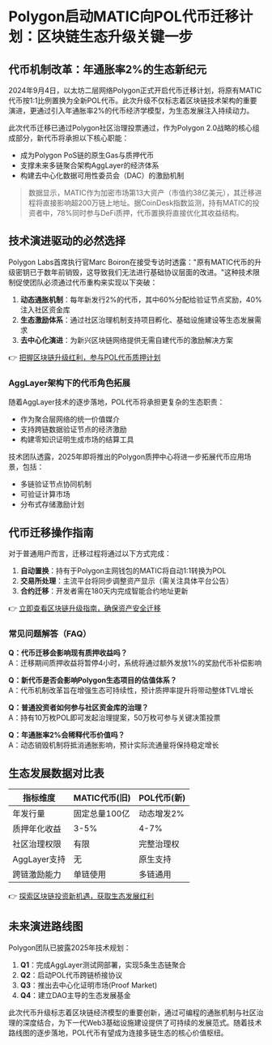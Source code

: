 # Polygon启动MATIC向POL代币迁移计划：区块链生态升级关键一步

## 代币机制改革：年通胀率2%的生态新纪元

2024年9月4日，以太坊二层网络Polygon正式开启代币迁移计划，将原有MATIC代币按1:1比例置换为全新POL代币。此次升级不仅标志着区块链技术架构的重要演进，更通过引入年通胀率2%的代币经济学模型，为生态发展注入持续动力。

此次代币迁移已通过Polygon社区治理投票通过，作为Polygon 2.0战略的核心组成部分，新代币将承担以下核心职能：
- 成为Polygon PoS链的原生Gas与质押代币
- 支撑未来多链聚合架构AggLayer的经济体系
- 构建去中心化数据可用性委员会（DAC）的激励机制

> 数据显示，MATIC作为加密市场第13大资产（市值约38亿美元），其迁移进程将直接影响超200万链上地址。据CoinDesk指数监测，持有MATIC的投资者中，78%同时参与DeFi质押，代币置换将直接优化其收益结构。

## 技术演进驱动的必然选择

Polygon Labs首席执行官Marc Boiron在接受专访时透露："原有MATIC代币的升级密钥已于数年前销毁，这导致我们无法进行基础协议层面的改进。"这种技术限制促使团队必须通过代币重构来实现以下突破：

1. **动态通胀机制**：每年新发行2%的代币，其中60%分配给验证节点奖励，40%注入社区资金库
2. **生态激励体系**：通过社区治理机制支持项目孵化、基础设施建设等生态发展需求
3. **去中心化演进**：为新兴区块链网络提供无需自建代币的激励解决方案

👉 [把握区块链升级红利，参与POL代币质押计划](https://bit.ly/okx_welcome)

### AggLayer架构下的代币角色拓展

随着AggLayer技术的逐步落地，POL代币将承担更复杂的生态职责：
- 作为聚合层网络的统一价值媒介
- 支持跨链数据验证节点的经济激励
- 构建零知识证明生成市场的结算工具

技术团队透露，2025年即将推出的Polygon质押中心将进一步拓展代币应用场景，包括：
- 多链验证节点协同机制
- 可验证计算市场
- 分布式存储激励计划

## 代币迁移操作指南

对于普通用户而言，迁移过程将通过以下方式完成：
1. **自动置换**：持有于Polygon主网钱包的MATIC将自动1:1转换为POL
2. **交易所处理**：主流平台将同步调整资产显示（需关注具体平台公告）
3. **合约迁移**：开发者需在180天内完成智能合约地址更新

👉 [立即查看区块链升级指南，确保资产安全迁移](https://bit.ly/okx_welcome)

### 常见问题解答（FAQ）

**Q：代币迁移会影响现有质押收益吗？**  
A：迁移期间质押收益将暂停4小时，系统将通过额外发放1%的奖励代币补偿影响

**Q：新代币是否会影响Polygon生态项目的估值体系？**  
A：代币机制改革旨在增强生态可持续性，预计质押率提升将带动整体TVL增长

**Q：普通投资者如何参与社区资金库的治理？**  
A：持有10万枚POL即可发起治理提案，50万枚可参与关键决策投票

**Q：年通胀率2%会稀释代币价值吗？**  
A：动态销毁机制将抵消通胀影响，预计实际流通量将保持稳定增长

## 生态发展数据对比表

| 指标维度        | MATIC代币(旧) | POL代币(新) |
|----------------|--------------|-------------|
| 年发行量        | 固定总量100亿 | 动态增发2%  |
| 质押年化收益    | 3-5%         | 4-7%        |
| 社区治理权限    | 有限         | 完整治理权  |
| AggLayer支持    | 无           | 原生支持    |
| 跨链激励能力    | 单链使用     | 多链通用    |

👉 [探索区块链投资新机遇，获取生态发展红利](https://bit.ly/okx_welcome)

## 未来演进路线图

Polygon团队已披露2025年技术规划：
1. **Q1**：完成AggLayer测试网部署，实现5条生态链聚合
2. **Q2**：启动POL代币跨链桥接协议
3. **Q3**：推出去中心化证明市场(Proof Market)
4. **Q4**：建立DAO主导的生态发展基金

此次代币升级标志着区块链经济模型的重要创新，通过可编程的通胀机制与社区治理的深度结合，为下一代Web3基础设施建设提供了可持续的发展范式。随着技术路线图的逐步落地，POL代币有望成为连接多链生态的核心价值枢纽。